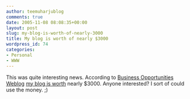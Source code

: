 ```yaml
---
author: teemuharjublog
comments: true
date: 2005-11-08 08:08:35+00:00
layout: post
slug: my-blog-is-worth-of-nearly-3000
title: My blog is worth of nearly $3000
wordpress_id: 74
categories:
- Personal
- WWW
---
```


This was quite interesting news. According to [Business Opportunities Weblog](http://www.business-opportunities.biz/) [my blog is worth](http://www.business-opportunities.biz/projects/how-much-is-your-blog-worth/) nearly $3000. Anyone interested? I sort of could use the money. ;)
